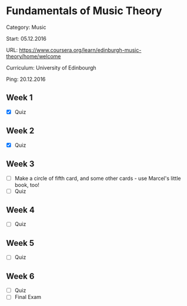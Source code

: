 # Fundamentals of Music Theory

Category: Music

Start: 05.12.2016

URL: https://www.coursera.org/learn/edinburgh-music-theory/home/welcome

Curriculum: University of Edinbourgh

Ping: 20.12.2016

## Week 1

- [X] Quiz

## Week 2

- [X] Quiz

## Week 3

- [ ] Make a circle of fifth card, and some other cards - use Marcel's little book, too!
- [ ] Quiz

## Week 4

- [ ] Quiz

## Week 5

- [ ] Quiz

## Week 6

- [ ] Quiz
- [ ] Final Exam